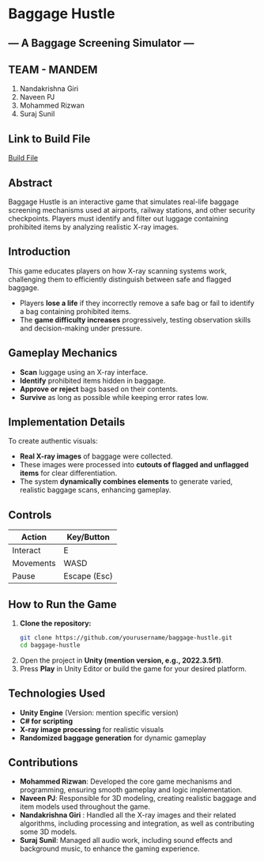 # Baggage Hustle

## — A Baggage Screening Simulator —
## TEAM - MANDEM
1. Nandakrishna Giri  
2. Naveen PJ 
3. Mohammed Rizwan
4. Suraj Sunil 
## Link to Build File
[Build File]([https://example.com](https://drive.google.com/drive/folders/17CPuz5Uz3OlIx8Y6NFSQqy0-M0PbKZmJ?usp=sharing))

## Abstract
Baggage Hustle is an interactive game that simulates real-life baggage screening mechanisms used at airports, railway stations, and other security checkpoints. Players must identify and filter out luggage containing prohibited items by analyzing realistic X-ray images.

## Introduction
This game educates players on how X-ray scanning systems work, challenging them to efficiently distinguish between safe and flagged baggage.  
- Players **lose a life** if they incorrectly remove a safe bag or fail to identify a bag containing prohibited items.  
- The **game difficulty increases** progressively, testing observation skills and decision-making under pressure.  

## Gameplay Mechanics
- **Scan** luggage using an X-ray interface.
- **Identify** prohibited items hidden in baggage.
- **Approve or reject** bags based on their contents.
- **Survive** as long as possible while keeping error rates low.

## Implementation Details
To create authentic visuals:  
- **Real X-ray images** of baggage were collected.  
- These images were processed into **cutouts of flagged and unflagged items** for clear differentiation.  
- The system **dynamically combines elements** to generate varied, realistic baggage scans, enhancing gameplay.  

## Controls
| Action            | Key/Button      |
|------------------|------------------|
| Interact         | E                |
| Movements        | WASD             |
| Pause            | Escape (Esc)     |

## How to Run the Game
1. **Clone the repository:**  
   ```bash
   git clone https://github.com/yourusername/baggage-hustle.git
   cd baggage-hustle
   ```
2. Open the project in **Unity (mention version, e.g., 2022.3.5f1)**.  
3. Press **Play** in Unity Editor or build the game for your desired platform.


## Technologies Used
- **Unity Engine** (Version: mention specific version)  
- **C# for scripting**  
- **X-ray image processing** for realistic visuals  
- **Randomized baggage generation** for dynamic gameplay

## Contributions

- **Mohammed Rizwan**: Developed the core game mechanisms and programming, ensuring smooth gameplay and logic implementation.
- **Naveen PJ**: Responsible for 3D modeling, creating realistic baggage and item models used throughout the game.
- **Nandakrishna Giri** : Handled all the X-ray images and their related algorithms, including processing and integration, as well as contributing some 3D models.
- **Suraj Sunil**: Managed all audio work, including sound effects and background music, to enhance the gaming experience.


